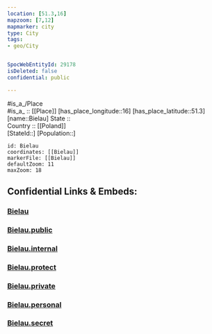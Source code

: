 ```yaml
---
location: [51.3,16] 
mapzoom: [7,12] 
mapmarker: city 
type: City
tags:
- geo/City


SpocWebEntityId: 29178
isDeleted: false
confidential: public

---
```

#is_a_/Place  
#is_a_ :: [[Place]] 
[has_place_longitude::16] 
[has_place_latitude::51.3] 
[name::Bielau] 
State ::  
Country :: [[Poland]]  
[StateId::] 
[Population::] 



```leaflet
id: Bielau
coordinates: [[Bielau]] 
markerFile: [[Bielau]] 
defaultZoom: 11 
maxZoom: 18
```


## Confidential Links & Embeds: 

### [Bielau](/_Standards/Earth/Continent/Europe/Europe~East/Poland/Provinces~Poland/Lower_Silesian/City/Bielau.md) 

### [Bielau.public](/_public/Earth/Continent/Europe/Europe~East/Poland/Provinces~Poland/Lower_Silesian/City/Bielau.public.md) 

### [Bielau.internal](/_internal/Earth/Continent/Europe/Europe~East/Poland/Provinces~Poland/Lower_Silesian/City/Bielau.internal.md) 

### [Bielau.protect](/_protect/Earth/Continent/Europe/Europe~East/Poland/Provinces~Poland/Lower_Silesian/City/Bielau.protect.md) 

### [Bielau.private](/_private/Earth/Continent/Europe/Europe~East/Poland/Provinces~Poland/Lower_Silesian/City/Bielau.private.md) 

### [Bielau.personal](/_personal/Earth/Continent/Europe/Europe~East/Poland/Provinces~Poland/Lower_Silesian/City/Bielau.personal.md) 

### [Bielau.secret](/_secret/Earth/Continent/Europe/Europe~East/Poland/Provinces~Poland/Lower_Silesian/City/Bielau.secret.md)

